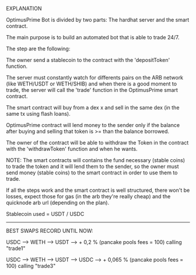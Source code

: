EXPLANATION

OptimusPrime Bot is divided by two parts: The hardhat server and the smart contract.

The main purpose is to build an automated bot that is able to trade 24/7.

The step are the following:

The owner send a stablecoin to the contract with the 'depositToken' function.

The server must constantly watch for differents pairs on the ARB network (like WETH/USDT or WETH/SHIB) and when there is a good moment to trade, the server will call the 'trade' function in the OptimusPrime smart contract.

The smart contract will buy from a dex x and sell in the same dex (in the same tx using flash loans). 

OptimusPrime contract will lend money to the sender only if the balance after buying and selling that token is >= than the balance borrowed.

The owner of the contract will be able to withdraw the Token in the contract with the 'withdrawToken' function and when he wants.

NOTE: The smart contracts will contains the fund necessary (stable coins) to trade the token and it will lend them to the sender, so the owner must send money (stable coins) to the smart contract in order to use them to trade.

If all the steps work and the smart contract is well structured, there won't be losses, expect those for gas (in the arb they're really cheap) and the quicknode arb url (depending on the plan).

Stablecoin used = USDT / USDC


-----------------------------------------------------------------------------------------------------------------

BEST SWAPS RECORD UNTIL NOW:

USDC --> WETH --> USDT --> + 0,2 % (pancake pools fees = 100) calling "trade1"

USDC --> WETH --> USDT --> USDC --> + 0,065 % (pancake pools fees = 100) calling "trade3"




